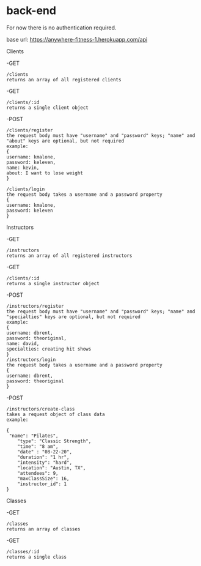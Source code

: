 # back-end

For now there is no authentication required.

base url: https://anywhere-fitness-1.herokuapp.com/api

Clients
  
  -GET
  
    /clients
    returns an array of all registered clients 
    
  -GET
  
    /clients/:id
    returns a single client object
    
  -POST
  
    /clients/register
    the request body must have "username" and "password" keys; "name" and "about" keys are optional, but not required
    example: 
    {
    username: kmalone,
    password: keleven,
    name: kevin,
    about: I want to lose weight
    }
    
    /clients/login 
    the request body takes a username and a password property
    {
    username: kmalone,
    password: keleven
    }
    
  

Instructors
  
  -GET
  
    /instructors
    returns an array of all registered instructors 
    
  -GET
  
    /clients/:id
    returns a single instructor object
    
  -POST 
  
    /instructors/register
    the request body must have "username" and "password" keys; "name" and "specialties" keys are optional, but not required
    example:
    {
    username: dbrent,
    password: theoriginal,
    name: david,
    specialties: creating hit shows
    }
    /instructors/login
    the request body takes a username and a password property
    {
    username: dbrent,
    password: theoriginal
    }
    
  -POST 
  
    /instructors/create-class
    takes a request object of class data
    example: 
    
    {
     "name": "Pilates",
        "type": "Classic Strength",
        "time": "8 am",
        "date" : "08-22-20",
        "duration": "1 hr",
        "intensity": "hard",
        "location": "Austin, TX",
        "attendees": 9,
        "maxClassSize": 16,
        "instructor_id": 1
    }
    
  
 Classes
  
  -GET
  
    /classes
    returns an array of classes 
    
  -GET
  
    /classes/:id
    returns a single class
    
    
  
